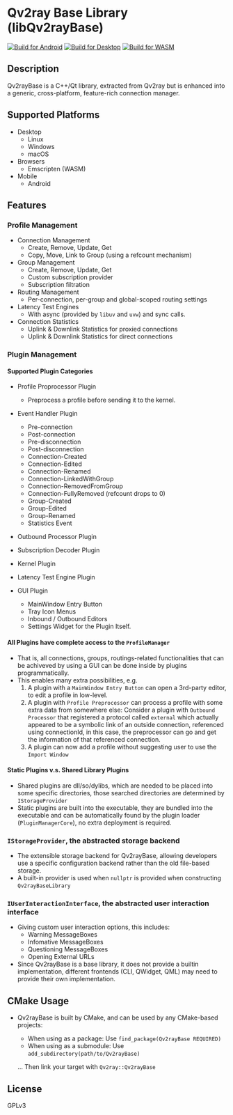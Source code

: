 # Qv2ray Base Library (libQv2rayBase)

[![Build for Android](https://github.com/Shadowsocks-NET/Qv2rayBase/actions/workflows/build-android.yml/badge.svg)](https://github.com/Shadowsocks-NET/Qv2rayBase/actions/workflows/build-android.yml) [![Build for Desktop](https://github.com/Shadowsocks-NET/Qv2rayBase/actions/workflows/build-desktop.yml/badge.svg)](https://github.com/Shadowsocks-NET/Qv2rayBase/actions/workflows/build-desktop.yml) [![Build for WASM](https://github.com/Shadowsocks-NET/Qv2rayBase/actions/workflows/build-wasm.yml/badge.svg)](https://github.com/Shadowsocks-NET/Qv2rayBase/actions/workflows/build-wasm.yml)

## Description

Qv2rayBase is a C++/Qt library, extracted from Qv2ray but is enhanced into a generic, cross-platform, feature-rich connection manager.

## Supported Platforms

- Desktop
  - Linux
  - Windows
  - macOS
- Browsers
  - Emscripten (WASM)
- Mobile
  - Android

## Features

### Profile Management
- Connection Management
    - Create, Remove, Update, Get
    - Copy, Move, Link to Group (using a refcount mechanism)
- Group Management
    - Create, Remove, Update, Get
    - Custom subscription provider
    - Subscription filtration
- Routing Management
    - Per-connection, per-group and global-scoped routing settings
- Latency Test Engines
    - With async (provided by `libuv` and `uvw`) and sync calls.
- Connection Statistics
    - Uplink & Downlink Statistics for proxied connections
    - Uplink & Downlink Statistics for direct connections

### Plugin Management

#### Supported Plugin Categories

- Profile Proprocessor Plugin
    - Preprocess a profile before sending it to the kernel.
- Event Handler Plugin
    - Pre-connection
    - Post-connection
    - Pre-disconnection
    - Post-disconnection
    - Connection-Created
    - Connection-Edited
    - Connection-Renamed
    - Connection-LinkedWithGroup
    - Connection-RemovedFromGroup
    - Connection-FullyRemoved (refcount drops to 0)
    - Group-Created
    - Group-Edited
    - Group-Renamed
    - Statistics Event

- Outbound Processor Plugin
- Subscription Decoder Plugin
- Kernel Plugin
- Latency Test Engine Plugin
- GUI Plugin
    - MainWindow Entry Button
    - Tray Icon Menus
    - Inbound / Outbound Editors
    - Settings Widget for the Plugin Itself.

#### All Plugins have complete access to the `ProfileManager`

- That is, all connections, groups, routings-related functionalities that can be achiveved by using a GUI can be done inside by plugins programmatically.
- This enables many extra possibilities, e.g.
    1. A plugin with a `MainWindow Entry Button` can open a 3rd-party editor, to edit a profile in low-level.
    2. A plugin with `Profile Preprocessor` can process a profile with some extra data from somewhere else:
       Consider a plugin with `Outbound Processor` that registered a protocol called `external` which actually appeared to be a symbolic link of an outside connection, referenced using connectionId, in this case, the preprocessor can go and get the information of that referenced connection.
    3. A plugin can now add a profile without suggesting user to use the `Import Window`

#### Static Plugins v.s. Shared Library Plugins

- Shared plugins are dll/so/dylibs, which are needed to be placed into some specific directories, those searched directories are determined by `IStorageProvider`
- Static plugins are built into the executable, they are bundled into the executable and can be automatically found by the plugin loader (`PluginManagerCore`), no extra deployment is required.

### `IStorageProvider`, the abstracted storage backend

- The extensible storage backend for Qv2rayBase, allowing developers use a specific configuration backend rather than the old file-based storage.
- A built-in provider is used when `nullptr` is provided when constructing `Qv2rayBaseLibrary`

### `IUserInteractionInterface`, the abstracted user interaction interface

- Giving custom user interaction options, this includes:
    - Warning MessageBoxes
    - Infomative MessageBoxes
    - Questioning MessageBoxes
    - Opening External URLs
- Since Qv2rayBase is a base library, it does not provide a builtin implementation, different frontends (CLI, QWidget, QML) may need to provide their own implementation.

## CMake Usage
- Qv2rayBase is built by CMake, and can be used by any CMake-based projects:
    - When using as a package:
        Use `find_package(Qv2rayBase REQUIRED)`
    - When using as a submodule:
        Use `add_subdirectory(path/to/Qv2rayBase)`

    ... Then link your target with `Qv2ray::Qv2rayBase`

## License

GPLv3

